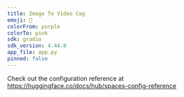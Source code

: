 ```yaml
---
title: Image To Video Cog
emoji: 🐠
colorFrom: purple
colorTo: pink
sdk: gradio
sdk_version: 4.44.0
app_file: app.py
pinned: false
---
```


Check out the configuration reference at https://huggingface.co/docs/hub/spaces-config-reference

